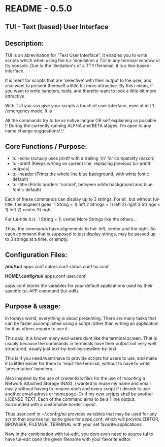 README - 0.5.0
==============

TUI - Text (based) User Interface
---------------------------------



Description:
------------
TUI is an abrevihation for "Text User Interface".
It enables you to write scripts which when using the tui-'simulation a TUI in any terminal window or tty console.
Due to the 'limitation's of a TTY/Terminal, it is a line-based-interface.

It is ment for scripts that are 'selective' with their output to the user, 
and also want to present themself a little bit more attractive.
By this i mean, if you want to write handlers, tools, 
and therefor want to look a little bit more attractive.

With TUI you can give your scripts a touch of user interface, even at init 1 /emergency mode.
It is 

All the commands try to be as native langue OR self explaining as possible.
!!
   During the currently running ALPHA and BETA stages,
   i'm open to any name change suggestions!
!!

Core Functions / Purpose:
------------------------
* tui-echo (actualy uses printf with a trailing '\n' for compability reason)
* tui-printf (Keeps writing on current line, replacing previous tui-printf outputs)
* tui-header (Prints the whole line blue background, with white font :: default)
* tui-title (Prints borders 'normal', between white background and blue font :: default)

Each of these commands can display up to 3 strings.
For all, but without tui-title, the alignemt goes:
	1 String  = 1) left
	2 Strings = 1) left 2) right
	3 Strings = 1) left 2) center 3) right

For tui-title it is:
1 String = 1) center
More Strings like the others...

Thus, the commands have alignmends to the: left, center and the right.
So each command that is supposed to just display strings,
may be passed up to 3 strings at a time, or empty.



Configuration Files:
--------------------

**/etc/tui/**
	apps.conf
	colors.conf
	status.conf
	tui.conf
	
**HOME/.config/tui/**
	apps.conf
	user.conf

apps.conf stores the variables for your default applications used by their specific tui-APP command (tui-edit).



Purpose & usage:
------------
In todays world, everything is about presenting.
There are many tasks that can be faster accomplished
using a script rather than writing an application for
it as others require to use it.

This said, it is known many end-users dont like the terminal screen.
That is usualy because the commands in terminals have their
output not very well structured, usualy just text-by-text-by-newline-by-text.

This is if you need/want/have to provide scripts for users to use,
and make it (a little) easier for them to 'read' the terminal,
without to have to write 'presentation' handlers.


Also inspired by the use of credentials files for the use of mounting a Network Attached Storage (NAS),
i wanted to reuse my name and email easily without
having to rename each and every script if i decide to use another email adress or homepage.
Or if my new scripts shall be another LICENSE_TEXT.
Each of the command aims to be a 1 line output.
Surrounded with a customable border layout.

Thus user.conf in ~/.config/tui provides variables that may be used for any script that sources tui,
same goes for apps.conf, which will provide EDITOR, BROWSER, FILEMGR, TERMINAL with your set favorite applications.

Now in the combination with tui-edit, you dont even need to source tui
to have tui-edit open the given filename with your favorite editor.
